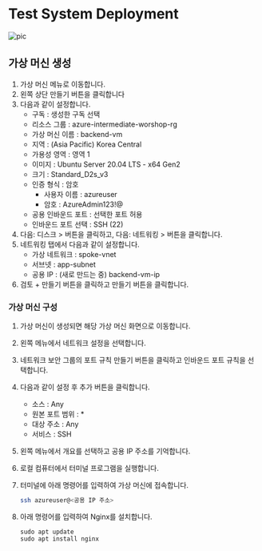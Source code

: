 # Test System Deployment
![pic](https://github.com/HyeonYeong-Rose/AzureLandingZoneWorkshop/blob/2389eeb617843e2b732eaa59268283410e56f39f/images/test%20vm.png)

## 가상 머신 생성

1. 가상 머신 메뉴로 이동합니다.
2. 왼쪽 상단 만들기 버튼을 클릭합니다
3. 다음과 같이 설정합니다.
    - 구독 : 생성한 구독 선택
    - 리소스 그룹 : azure-intermediate-worshop-rg
    - 가상 머신 이름 : backend-vm
    - 지역 : (Asia Pacific) Korea Central
    - 가용성 영역 : 영역 1
    - 이미지 : Ubuntu Server 20.04 LTS - x64 Gen2
    - 크기 : Standard_D2s_v3
    - 인증 형식 : 암호
        - 사용자 이름 : azureuser
        - 암호 : AzureAdmin123!@
    - 공용 인바운드 포트 : 선택한 포트 허용
    - 인바운드 포트 선택 : SSH (22)
4. 다음: 디스크 > 버튼을 클릭하고, 다음: 네트워킹 > 버튼을 클릭합니다.
5. 네트워킹 탭에서 다음과 같이 설정합니다.
    - 가상 네트워크 : spoke-vnet
    - 서브넷 : app-subnet
    - 공용 IP : (새로 만드는 중) backend-vm-ip
6. 검토 + 만들기 버튼을 클릭하고 만들기 버튼을 클릭합니다.

### 가상 머신 구성

1. 가상 머신이 생성되면 해당 가상 머신 화면으로 이동합니다.
2. 왼쪽 메뉴에서 네트워크 설정을 선택합니다.
3. 네트워크 보안 그룹의 포트 규칙 만들기 버튼을 클릭하고 인바운드 포트 규칙을 선택합니다.
4. 다음과 같이 설정 후 추가 버튼을 클릭합니다.
    - 소스 : Any
    - 원본 포트 범위 : *
    - 대상 주소 : Any
    - 서비스 : SSH
5. 왼쪽 메뉴에서 개요를 선택하고 공용 IP 주소를 기억합니다.
6. 로컬 컴퓨터에서 터미널 프로그램을 실행합니다.
7. 터미널에 아래 명령어를 입력하여 가상 머신에 접속합니다.
    
    ```bash
    ssh azureuser@<공용 IP 주소>
    ```
    
8. 아래 명령어를 입력하여 Nginx를 설치합니다.
   ```
   sudo apt update
   sudo apt install nginx
    ```
   
